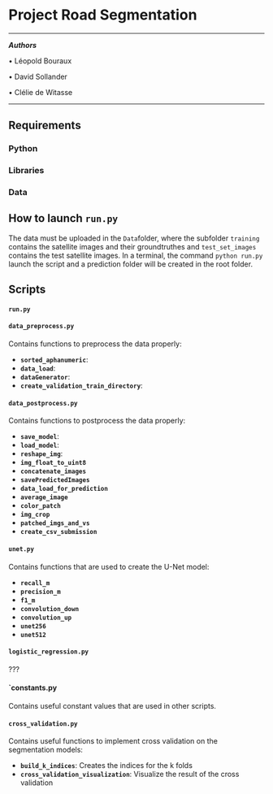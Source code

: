 # Project Road Segmentation 

___

***Authors***

• Léopold Bouraux

• David Sollander

• Clélie de Witasse

___

## Requirements

### Python

### Libraries

### Data


## How to launch `run.py`

The data must be uploaded in the `Data`folder, where the subfolder `training` contains the satellite images and their groundtruthes and `test_set_images`  contains the test satellite images. In a terminal, the command `python run.py` launch the script and a prediction folder will be created in the root folder.

## Scripts

#### `run.py`

#### `data_preprocess.py`
Contains functions to preprocess the data properly:
* **`sorted_aphanumeric`**: 
* **`data_load`**: 
* **`dataGenerator`**:
* **`create_validation_train_directory`**:

#### `data_postprocess.py`
Contains functions to postprocess the data properly:
* **`save_model`**:
* **`load_model`**:
* **`reshape_img`**:
* **`img_float_to_uint8`**
* **`concatenate_images`**
* **`savePredictedImages`**
* **`data_load_for_prediction`**
* **`average_image`**
* **`color_patch`**
* **`img_crop`**
* **`patched_imgs_and_vs`**
* **`create_csv_submission`**

#### `unet.py` 
Contains functions that are used to create the U-Net model:
* **`recall_m`**
* **`precision_m`**
* **`f1_m`**
* **`convolution_down`**
* **`convolution_up`**
* **`unet256`**
* **`unet512`**

#### `logistic_regression.py`
???

#### `constants.py
Contains useful constant values that are used in other scripts.


#### `cross_validation.py`
Contains useful functions to implement cross validation on the segmentation models:
* **`build_k_indices`**: Creates the indices for the k folds
* **`cross_validation_visualization`**: Visualize the result of the cross validation



